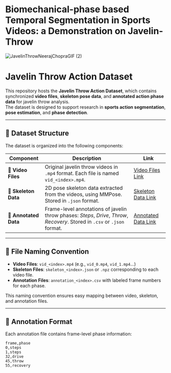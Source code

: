 # Biomechanical-phase based Temporal Segmentation in Sports Videos: a Demonstration on Javelin-Throw
![JavelinThrowNeerajChopraGIF (2)](https://github.com/user-attachments/assets/617f6561-6555-4374-8ab4-474a01e71ccf)

# Javelin Throw Action Dataset

This repository hosts the **Javelin Throw Action Dataset**, which contains synchronized **video files**, **skeleton pose data**, and **annotated action phase data** for javelin throw analysis.  
The dataset is designed to support research in **sports action segmentation**, **pose estimation**, and **phase detection**.

---

## 📂 Dataset Structure

The dataset is organized into the following components:

| Component | Description | Link |
|-----------|-------------|------|
| 🎥 **Video Files** | Original javelin throw videos in `.mp4` format. Each file is named `vid_<index>.mp4`. | [Video Files Link](https://drive.google.com/file/d/1fKfZNCHdr3NK7Ppnfcb3oV-57pTRH9ys/view?usp=sharing) |
| 🦴 **Skeleton Data** | 2D pose skeleton data extracted from the videos, using MMPose. Stored in `.json` format. | [Skeleton Data Link](https://drive.google.com/file/d/1DM9kKhr7CwC61Df60mzRVP6s_bcI8XP8/view?usp=sharing)|
| 📝 **Annotated Data** | Frame-level annotations of javelin throw phases: *Steps*, *Drive*, *Throw*, *Recovery*. Stored in `.csv` or `.json` format. | [Annotated Data Link](https://your-link-here.com) |

---

## 📑 File Naming Convention

- **Video Files**: `vid_<index>.mp4` (e.g., `vid_0.mp4`, `vid_1.mp4`…)  
- **Skeleton Files**: `skeleton_<index>.json` or `.npz` corresponding to each video file.  
- **Annotation Files**: `annotation_<index>.csv` with labeled frame numbers for each phase.  

This naming convention ensures easy mapping between video, skeleton, and annotation files.

---

## 📝 Annotation Format

Each annotation file contains frame-level phase information:
```csv
frame,phase
0,steps
1,steps
32,drive
45,throw
55,recovery
